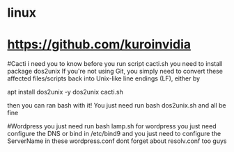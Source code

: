 # linux
# https://github.com/kuroinvidia

#Cacti
i need you to know before you run script cacti.sh
you need to install package dos2unix
If you're not using Git, you simply need to convert these affected files/scripts back into Unix-like line endings (LF), either by

apt install dos2unix -y
dos2unix cacti.sh

then you can ran bash with it! You just need run bash dos2unix.sh and all be fine

#Wordpress
you just need run bash lamp.sh
for wordpress you just need configure the DNS or bind in /etc/bind9
and you just need to configure the ServerName in these wordpress.conf
dont forget about resolv.conf too guys
